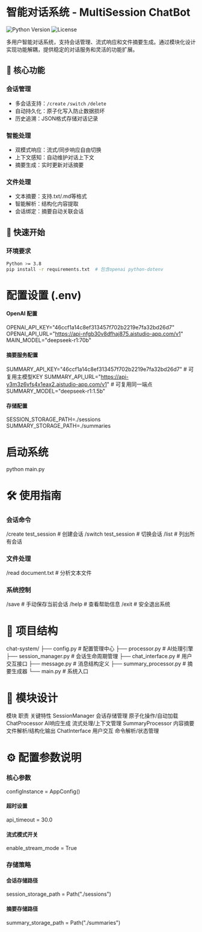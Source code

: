 # 智能对话系统 - MultiSession ChatBot

![Python Version](https://img.shields.io/badge/python-3.8%2B-blue)
![License](https://img.shields.io/badge/license-MIT-green)

多用户智能对话系统，支持会话管理、流式响应和文件摘要生成。通过模块化设计实现功能解耦，提供稳定的对话服务和灵活的功能扩展。

## 🌟 核心功能

### 会话管理
- 多会话支持：`/create` `/switch` `/delete`
- 自动持久化：原子化写入防止数据损坏
- 历史追溯：JSON格式存储对话记录

### 智能处理
- 双模式响应：流式/同步响应自由切换
- 上下文感知：自动维护对话上下文
- 摘要生成：实时更新对话摘要

### 文件处理
- 文本摘要：支持.txt/.md等格式
- 智能解析：结构化内容提取
- 会话绑定：摘要自动关联会话

## 🚀 快速开始

### 环境要求
```bash
Python >= 3.8
pip install -r requirements.txt  # 包含openai python-dotenv
```
# 配置设置 (.env)
#### OpenAI 配置
OPENAI_API_KEY="46ccf1a14c8ef313457f702b2219e7fa32bd26d7"
OPENAI_API_URL="https://api-nfgb30v8dfhaj875.aistudio-app.com/v1"
MAIN_MODEL="deepseek-r1:70b"

#### 摘要服务配置
SUMMARY_API_KEY="46ccf1a14c8ef313457f702b2219e7fa32bd26d7" # 可复用主模型KEY
SUMMARY_API_URL="https://api-y3m3z6vfs4x1eax2.aistudio-app.com/v1"  # 可复用同一端点
SUMMARY_MODEL="deepseek-r1:1.5b"

#### 存储配置
SESSION_STORAGE_PATH=./sessions
SUMMARY_STORAGE_PATH=./summaries

# 启动系统
python main.py

# 🛠️ 使用指南
### 会话命令
/create test_session  # 创建会话
/switch test_session  # 切换会话
/list                 # 列出所有会话

### 文件处理
/read document.txt    # 分析文本文件

### 系统控制
/save     # 手动保存当前会话
/help     # 查看帮助信息
/exit     # 安全退出系统

# 📂 项目结构
chat-system/
├── config.py         # 配置管理中心
├── processor.py      # AI处理引擎
├── session_manager.py # 会话生命周期管理
├── chat_interface.py # 用户交互接口
├── message.py        # 消息结构定义
├── summary_processor.py # 摘要生成器
└── main.py           # 系统入口

# 🔧 模块设计

模块	                职责	        关键特性
SessionManager	 会话存储管理	 原子化操作/自动加载
ChatProcessor	 AI响应生成	 流式处理/上下文管理
SummaryProcessor 内容摘要	 文件解析/结构化输出
ChatInterface	 用户交互	 命令解析/状态管理

# ⚙️ 配置参数说明

### 核心参数
configInstance = AppConfig()
#### 超时设置
api_timeout = 30.0  
#### 流式模式开关
enable_stream_mode = True

### 存储策略
#### 会话存储路径
session_storage_path = Path("./sessions")  
#### 摘要存储路径
summary_storage_path = Path("./summaries")
